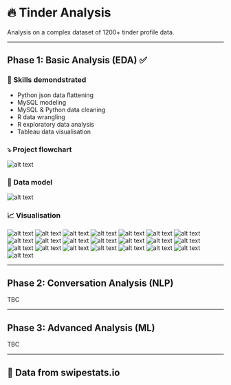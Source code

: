# 🔥 Tinder Analysis
Analysis on a complex dataset of 1200+ tinder profile data.

---

## Phase 1: Basic Analysis (EDA) ✅
### 🧰 Skills demondstrated
- Python json data flattening
- MySQL modeling
- MySQL & Python data cleaning
- R data wrangling
- R exploratory data analysis
- Tableau data visualisation
### ⤵️ Project flowchart
![alt text](report_graphics/Process.png)
### 📘 Data model
![alt text](report_graphics/Schema.PNG)
### 📈 Visualisation
![alt text](tableau_presentation/Final/1.png)
![alt text](tableau_presentation/Final/2.png)
![alt text](tableau_presentation/Final/3.png)
![alt text](tableau_presentation/Final/4.png)
![alt text](tableau_presentation/Final/5.png)
![alt text](tableau_presentation/Final/6.png)
![alt text](tableau_presentation/Final/7.png)
![alt text](tableau_presentation/Final/8.png)
![alt text](tableau_presentation/Final/9.png)
![alt text](tableau_presentation/Final/10.png)
![alt text](tableau_presentation/Final/11.png)
![alt text](tableau_presentation/Final/12.png)
![alt text](tableau_presentation/Final/13.png)
![alt text](tableau_presentation/Final/14.png)
![alt text](tableau_presentation/Final/15.png)
![alt text](tableau_presentation/Final/16.png)
![alt text](tableau_presentation/Final/17.png)
![alt text](tableau_presentation/Final/18.png)
![alt text](tableau_presentation/Final/19.png)
![alt text](tableau_presentation/Final/20.png)
![alt text](tableau_presentation/Final/21.png)
![alt text](tableau_presentation/Final/22.png)

---

## Phase 2: Conversation Analysis (NLP)

TBC

---
## Phase 3: Advanced Analysis (ML)

TBC

---
## 💟 Data from swipestats.io
